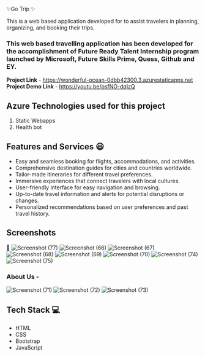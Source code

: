 ✨Go Trip ✨

This is a web based application developed for to assist travelers in planning, organizing, and booking their trips. 

### This web based travelling application has been developed for the accomplishment of Future Ready Talent Internship program launched by Microsoft, Future Skills Prime, Quess, Github and EY.


**Project Link** - https://wonderful-ocean-0dbb42300.3.azurestaticapps.net
**Project Demo Link** - https://youtu.be/osfNO-dqIzQ

## Azure Technologies used for this project
   1. Static Webapps
   2. Health bot

## Features and Services 😃

- Easy and seamless booking for flights, accommodations, and activities.
- Comprehensive destination guides for cities and countries worldwide.
- Tailor-made itineraries for different travel preferences.
- Immersive experiences that connect travelers with local cultures.
- User-friendly interface for easy navigation and browsing.
- Up-to-date travel information and alerts for potential disruptions or changes.
- Personalized recommendations based on user preferences and past travel history.

## Screenshots

 📸 ![Screenshot (77)](https://github.com/vyshnavidevi11/frtproject/assets/107797408/e539023d-6aff-4ced-b958-8f289f972c25)
     ![Screenshot (66)](https://github.com/vyshnavidevi11/frtproject/assets/107797408/c7cb62f1-6306-41d8-a0e6-2efa04cc996d)
     ![Screenshot (67)](https://github.com/vyshnavidevi11/frtproject/assets/107797408/1d824600-7f90-4c4e-9c98-75b78959c790)
     ![Screenshot (68)](https://github.com/vyshnavidevi11/frtproject/assets/107797408/5a0d6ac4-f5df-4651-a66f-004aedcb2e2d)
     ![Screenshot (69)](https://github.com/vyshnavidevi11/frtproject/assets/107797408/af417ccd-6764-4aca-bb71-ddc8741dded4)
     ![Screenshot (70)](https://github.com/vyshnavidevi11/frtproject/assets/107797408/7bb7954d-dc8b-49a0-a717-bc51c2319136)
     ![Screenshot (74)](https://github.com/vyshnavidevi11/frtproject/assets/107797408/0e292f54-4ce9-4086-a4c2-3e4f68ea390d)
     ![Screenshot (75)](https://github.com/vyshnavidevi11/frtproject/assets/107797408/b67bffcb-30be-416d-8e92-20cf83b94b24)

### About Us -

![Screenshot (71)](https://github.com/vyshnavidevi11/frtproject/assets/107797408/2f67168f-2caa-4414-a317-ba522aab13d4)
![Screenshot (72)](https://github.com/vyshnavidevi11/frtproject/assets/107797408/3104183d-de58-4d5a-a692-03494541dc7b)
![Screenshot (73)](https://github.com/vyshnavidevi11/frtproject/assets/107797408/5f51ab78-5942-4a70-814d-d2746a6f9f1f)

## Tech Stack 💻
- HTML
- CSS
- Bootstrap
- JavaScript
